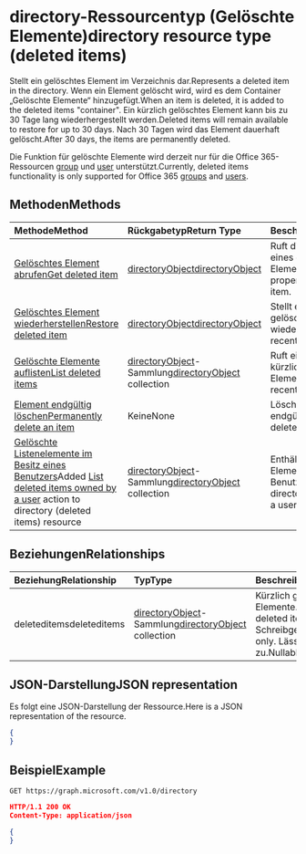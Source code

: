 # <a name="directory-resource-type-deleted-items"></a><span data-ttu-id="8d653-101">directory-Ressourcentyp (Gelöschte Elemente)</span><span class="sxs-lookup"><span data-stu-id="8d653-101">directory resource type (deleted items)</span></span>

<span data-ttu-id="8d653-102">Stellt ein gelöschtes Element im Verzeichnis dar.</span><span class="sxs-lookup"><span data-stu-id="8d653-102">Represents a deleted item in the directory.</span></span> <span data-ttu-id="8d653-103">Wenn ein Element gelöscht wird, wird es dem Container „Gelöschte Elemente“ hinzugefügt.</span><span class="sxs-lookup"><span data-stu-id="8d653-103">When an item is deleted, it is added to the deleted items "container".</span></span> <span data-ttu-id="8d653-104">Ein kürzlich gelöschtes Element kann bis zu 30 Tage lang wiederhergestellt werden.</span><span class="sxs-lookup"><span data-stu-id="8d653-104">Deleted items will remain available to restore for up to 30 days.</span></span> <span data-ttu-id="8d653-105">Nach 30 Tagen wird das Element dauerhaft gelöscht.</span><span class="sxs-lookup"><span data-stu-id="8d653-105">After 30 days, the items are permanently deleted.</span></span>

<span data-ttu-id="8d653-106">Die Funktion für gelöschte Elemente wird derzeit nur für die Office 365-Ressourcen [group](group.md) und [user](users.md) unterstützt.</span><span class="sxs-lookup"><span data-stu-id="8d653-106">Currently, deleted items functionality is only supported for Office 365 [groups](group.md) and [users](users.md).</span></span>

## <a name="methods"></a><span data-ttu-id="8d653-107">Methoden</span><span class="sxs-lookup"><span data-stu-id="8d653-107">Methods</span></span>

| <span data-ttu-id="8d653-108">Methode</span><span class="sxs-lookup"><span data-stu-id="8d653-108">Method</span></span>         | <span data-ttu-id="8d653-109">Rückgabetyp</span><span class="sxs-lookup"><span data-stu-id="8d653-109">Return Type</span></span> | <span data-ttu-id="8d653-110">Beschreibung</span><span class="sxs-lookup"><span data-stu-id="8d653-110">Description</span></span> |
|:---------------|:------------|:------------|
|[<span data-ttu-id="8d653-111">Gelöschtes Element abrufen</span><span class="sxs-lookup"><span data-stu-id="8d653-111">Get deleted item</span></span>](../api/directory_deleteditems_get.md) | [<span data-ttu-id="8d653-112">directoryObject</span><span class="sxs-lookup"><span data-stu-id="8d653-112">directoryObject</span></span>](directoryobject.md) | <span data-ttu-id="8d653-113">Ruft die Eigenschaften eines gelöschten Elements ab.</span><span class="sxs-lookup"><span data-stu-id="8d653-113">Gets the properties of a deleted item.</span></span> |
|[<span data-ttu-id="8d653-114">Gelöschtes Element wiederherstellen</span><span class="sxs-lookup"><span data-stu-id="8d653-114">Restore deleted item</span></span>](../api/directory_deleteditems_restore.md) |[<span data-ttu-id="8d653-115">directoryObject</span><span class="sxs-lookup"><span data-stu-id="8d653-115">directoryObject</span></span>](directoryobject.md)| <span data-ttu-id="8d653-116">Stellt ein kürzlich gelöschtes Element wieder her.</span><span class="sxs-lookup"><span data-stu-id="8d653-116">Restores a recently deleted item.</span></span> |
|[<span data-ttu-id="8d653-117">Gelöschte Elemente auflisten</span><span class="sxs-lookup"><span data-stu-id="8d653-117">List deleted items</span></span>](../api/directory_deleteditems_list.md) |<span data-ttu-id="8d653-118">[directoryObject](directoryobject.md)-Sammlung</span><span class="sxs-lookup"><span data-stu-id="8d653-118">[directoryObject](directoryobject.md) collection</span></span>| <span data-ttu-id="8d653-119">Ruft eine Liste der kürzlich gelöschten Elemente ab.</span><span class="sxs-lookup"><span data-stu-id="8d653-119">Gets a list of recently deleted items.</span></span> |
|[<span data-ttu-id="8d653-120">Element endgültig löschen</span><span class="sxs-lookup"><span data-stu-id="8d653-120">Permanently delete an item</span></span>](../api/directory_deleteditems_delete.md) | <span data-ttu-id="8d653-121">Keine</span><span class="sxs-lookup"><span data-stu-id="8d653-121">None</span></span> | <span data-ttu-id="8d653-122">Löscht ein Element endgültig.</span><span class="sxs-lookup"><span data-stu-id="8d653-122">Permanently deletes an item.</span></span> |
|<span data-ttu-id="8d653-123">[Gelöschte Listenelemente im Besitz eines Benutzers](../api/directory_deleteditems_user_owned.md)</span><span class="sxs-lookup"><span data-stu-id="8d653-123">Added [List deleted items owned by a user](../api/directory_deleteditems_user_owned.md) action to directory (deleted items) resource</span></span> | <span data-ttu-id="8d653-124">[directoryObject](directoryobject.md)-Sammlung</span><span class="sxs-lookup"><span data-stu-id="8d653-124">[directoryObject](directoryobject.md) collection</span></span> | <span data-ttu-id="8d653-125">Enthält Directory Elemente, die einem Benutzer gehören.</span><span class="sxs-lookup"><span data-stu-id="8d653-125">Lists directory items owned by a user.</span></span> |

## <a name="relationships"></a><span data-ttu-id="8d653-126">Beziehungen</span><span class="sxs-lookup"><span data-stu-id="8d653-126">Relationships</span></span>
| <span data-ttu-id="8d653-127">Beziehung</span><span class="sxs-lookup"><span data-stu-id="8d653-127">Relationship</span></span> | <span data-ttu-id="8d653-128">Typ</span><span class="sxs-lookup"><span data-stu-id="8d653-128">Type</span></span>   |<span data-ttu-id="8d653-129">Beschreibung</span><span class="sxs-lookup"><span data-stu-id="8d653-129">Description</span></span>|
|:---------------|:--------|:----------|
|<span data-ttu-id="8d653-130">deleteditems</span><span class="sxs-lookup"><span data-stu-id="8d653-130">deleteditems</span></span>|<span data-ttu-id="8d653-131">[directoryObject](directoryobject.md)-Sammlung</span><span class="sxs-lookup"><span data-stu-id="8d653-131">[directoryObject](directoryobject.md) collection</span></span>| <span data-ttu-id="8d653-132">Kürzlich gelöschte Elemente.</span><span class="sxs-lookup"><span data-stu-id="8d653-132">Recently deleted items.</span></span> <span data-ttu-id="8d653-133">Schreibgeschützt.</span><span class="sxs-lookup"><span data-stu-id="8d653-133">Read-only.</span></span> <span data-ttu-id="8d653-134">Lässt Nullwerte zu.</span><span class="sxs-lookup"><span data-stu-id="8d653-134">Nullable.</span></span>|

## <a name="json-representation"></a><span data-ttu-id="8d653-135">JSON-Darstellung</span><span class="sxs-lookup"><span data-stu-id="8d653-135">JSON representation</span></span>
<span data-ttu-id="8d653-136">Es folgt eine JSON-Darstellung der Ressource.</span><span class="sxs-lookup"><span data-stu-id="8d653-136">Here is a JSON representation of the resource.</span></span>

<!-- {
  "blockType": "resource",
  "baseType": "microsoft.graph.entity",
  "@odata.type": "microsoft.graph.directory"
}-->

```json
{
}
```

## <a name="example"></a><span data-ttu-id="8d653-137">Beispiel</span><span class="sxs-lookup"><span data-stu-id="8d653-137">Example</span></span>

<!--{"blockType": "request"}-->
```http
GET https://graph.microsoft.com/v1.0/directory
```

<!--{"blockType": "response", "truncated": true, "@odata.type": "microsoft.graph.directory"}-->
```json
HTTP/1.1 200 OK
Content-Type: application/json

{
}
```


<!-- uuid: 8fcb5dbc-d5aa-4681-8e31-b001d5168d79
2015-10-25 14:57:30 UTC -->
<!-- {
  "type": "#page.annotation",
  "description": "directory resource",
  "keywords": "",
  "section": "documentation",
  "tocPath": ""
}-->